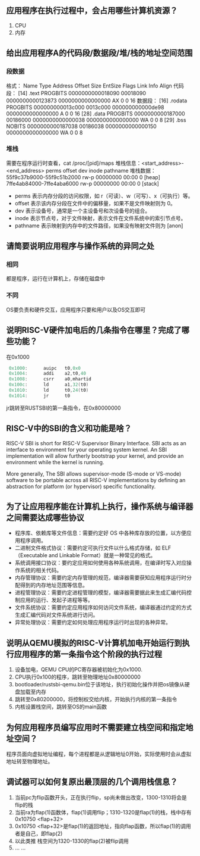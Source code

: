 ## 应用程序在执行过程中，会占用哪些计算机资源？
1. CPU
2. 内存
## 给出应用程序A的代码段/数据段/堆/栈的地址空间范围
### 段数据
格式：
	Name              Type             Address           Offset
	Size              EntSize          Flags  Link  Info  Align
代码段：
[14] .text             PROGBITS         0000000000018090  00018090
       0000000000123873  0000000000000000  AX       0     0     16
数据段：
[16] .rodata           PROGBITS         000000000013c000  0013c000
       000000000000de98  0000000000000000   A       0     0     16
[28] .data             PROGBITS         0000000000187000  00186000
       0000000000000038  0000000000000000  WA       0     0     8
[29] .bss              NOBITS           0000000000187038  00186038
       0000000000000150  0000000000000000  WA       0     0     8

### 堆栈
需要在程序运行时查看，cat /proc/[pid]/maps
堆栈信息：<start_address>-<end_address>  perms          offset         dev      inode         pathname
堆栈数据： 55f9c37b9000-55f9c51b2000        rw-p        00000000    00:00        0            [heap]
				   7ffe4ab84000-7ffe4aba6000         rw-p        00000000    00:00        0            [stack]
- perms 表示内存分段的访问权限，如 r（可读）、w（可写）、x（可执行）等。
- offset 表示该内存分段在文件中的偏移量，如果不是文件映射则为 0。
- dev 表示设备号，通常是一个主设备号和次设备号的组合。
- inode 表示节点号，对于文件映射，表示文件在文件系统中的索引节点号。
- pathname 表示映射到内存中的文件路径，如果没有映射文件则为 [anon]

## 请简要说明应用程序与操作系统的异同之处
### 相同
都是程序，运行在计算机上，存储在磁盘中
### 不同
OS要负责和硬件交互，应用程序只要和用户以及OS交互即可

## 说明RISC-V硬件加电后的几条指令在哪里？完成了哪些功能？
在0x1000
```c
 0x1000:      auipc   t0,0x0
 0x1004:      addi    a2,t0,40
 0x1008:      csrr    a0,mhartid
 0x100c:      ld      a1,32(t0)
 0x1010:      ld      t0,24(t0)
 0x1014:      jr      t0
```
jr跳转至RUSTSBI的第一条指令，在0x80000000

## RISC-V中的SBI的含义和功能是啥？
RISC-V SBI is short for RISC-V Supervisor Binary Interface. SBI acts as an interface to environment for your operating system kernel. An SBI implementation will allow furtherly bootstrap your kernel, and provide an environment while the kernel is running.

More generally, The SBI allows supervisor-mode (S-mode or VS-mode) software to be portable across all RISC-V implementations by defining an abstraction for platform (or hypervisor) specific functionality.

## 为了让应用程序能在计算机上执行，操作系统与编译器之间需要达成哪些协议
- 程序库、依赖库等文件信息：需要约定好 OS 中各种库存放的位置，以方便应用程序调用。
- 二进制文件格式协议：需要约定可执行文件以什么格式存储，如 ELF（Executable and Linkable Format）就是一种常见的格式。
- 系统调用接口协议：要约定应用如何使用各种系统调用，在编译时写入对应操作系统的相关代码。
- 内存管理协议：需要约定内存管理的规范，编译器需要获知应用程序运行时分配得到的内存地址范围等信息。
- 进程管理协议：需要约定进程管理的模型，编译器需要据此来生成汇编代码控制应用的运行、发起子进程等等。
- 文件系统协议：需要约定应用程序如何访问文件系统，编译器通过约定的方式生成汇编代码对文件系统进行访问。
- 异常处理协议：需要约定如何处理应用程序运行时出现的各种异常。
## 说明从QEMU模拟的RISC-V计算机加电开始运行到执行应用程序的第一条指令这个阶段的执行过程
1. 设备加电，QEMU CPU的PC寄存器被初始化为0x1000.
2. CPU执行0x100的程序，跳转至物理地址0x80000000
3. bootloader/rustsbi-qemu.bin位于该地址，执行初始化操作并把os镜像从硬盘加载至内存
4. 跳转至0x80200000，将控制权交给内核，开始执行内核的第一条指令
5. 内核设置栈空间，跳转至OS的main函数

## 为何应用程序员编写应用时不需要建立栈空间和指定地址空间？
程序员面向虚拟地址编程，每个进程都是从逻辑地址0开始，实际使用时会从虚拟地址转至物理地址。

## 调试器可以如何复原出最顶层的几个调用栈信息？
1. 当前pc为flip函数开头，正在执行flip，sp尚未做出改变，1300-1310将会是flip的栈
2. 当前ra为flap(1)函数体，flap(1)调用flip；1310-1320是flap(1)的栈，栈中存有0x10750 <flap+32>
3. 0x10750 <flap+32>是flap(1)的返回地址，指向flap函数，所以flap(1)的调用者是自己，即flap(2)
4. 以此类推 栈空间为1320-1330的flap(2)被flip调用
5. ... ...